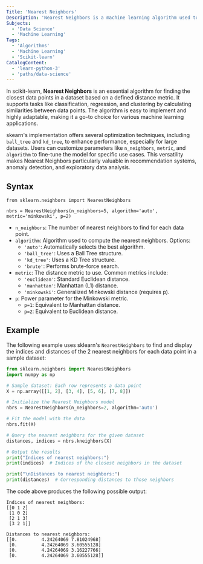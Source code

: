 ```yaml
---
Title: 'Nearest Neighbors'
Description: 'Nearest Neighbors is a machine learning algorithm used to find the closest data points in a feature space based on a defined distance metric.'
Subjects:
  - 'Data Science'
  - 'Machine Learning'
Tags:
  - 'Algorithms'
  - 'Machine Learning'
  - 'Scikit-learn'
CatalogContent:
  - 'learn-python-3'
  - 'paths/data-science'
---
```


In scikit-learn, **Nearest Neighbors** is an essential algorithm for finding the closest data points in a dataset based on a defined distance metric. It supports tasks like classification, regression, and clustering by calculating similarities between data points. The algorithm is easy to implement and highly adaptable, making it a go-to choice for various machine learning applications.

skearn's implementation offers several optimization techniques, including `ball_tree` and `kd_tree`, to enhance performance, especially for large datasets. Users can customize parameters like `n_neighbors`, `metric`, and `algorithm` to fine-tune the model for specific use cases. This versatility makes Nearest Neighbors particularly valuable in recommendation systems, anomaly detection, and exploratory data analysis.

## Syntax

```pseudo
from sklearn.neighbors import NearestNeighbors

nbrs = NearestNeighbors(n_neighbors=5, algorithm='auto', metric='minkowski', p=2)
```

- `n_neighbors`: The number of nearest neighbors to find for each data point.
- `algorithm`: Algorithm used to compute the nearest neighbors. Options:
  - `'auto'`: Automatically selects the best algorithm.
  - `'ball_tree'`: Uses a Ball Tree structure.
  - `'kd_tree'`: Uses a KD Tree structure.
  - `'brute'`: Performs brute-force search.
- `metric`: The distance metric to use. Common metrics include:
  - `'euclidean'`: Standard Euclidean distance.
  - `'manhattan'`: Manhattan (L1) distance.
  - `'minkowski'`: Generalized Minkowski distance (requires p).
- `p`: Power parameter for the Minkowski metric.
  - `p=1`: Equivalent to Manhattan distance.
  - `p=2`: Equivalent to Euclidean distance.

## Example

The following example uses sklearn's `NearestNeighbors` to find and display the indices and distances of the 2 nearest neighbors for each data point in a sample dataset:

```py
from sklearn.neighbors import NearestNeighbors
import numpy as np

# Sample dataset: Each row represents a data point
X = np.array([[1, 2], [3, 4], [5, 6], [7, 8]])

# Initialize the Nearest Neighbors model
nbrs = NearestNeighbors(n_neighbors=2, algorithm='auto')

# Fit the model with the data
nbrs.fit(X)

# Query the nearest neighbors for the given dataset
distances, indices = nbrs.kneighbors(X)

# Output the results
print("Indices of nearest neighbors:")
print(indices)  # Indices of the closest neighbors in the dataset

print("\nDistances to nearest neighbors:")
print(distances)  # Corresponding distances to those neighbors
```

The code above produces the following possible output:

```shell
Indices of nearest neighbors:
[[0 1 2]
 [1 0 2]
 [2 1 3]
 [3 2 1]]

Distances to nearest neighbors:
[[0.         4.24264069 7.81024968]
 [0.         4.24264069 3.60555128]
 [0.         4.24264069 3.16227766]
 [0.         4.24264069 3.60555128]]
```
